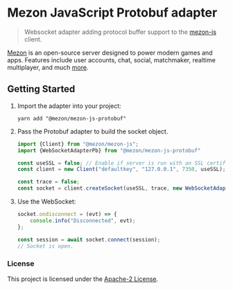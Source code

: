 Mezon JavaScript Protobuf adapter
========================

> Websocket adapter adding protocol buffer support to the [mezon-js](https://www.npmjs.com/package/@mezon/mezon-js) client.

[Mezon](https://github.com/heroiclabs/mezon) is an open-source server designed to power modern games and apps. Features include user accounts, chat, social, matchmaker, realtime multiplayer, and much [more](https://heroiclabs.com).


## Getting Started

1. Import the adapter into your project:

    ```shell
    yarn add "@mezon/mezon-js-protobuf"
    ```

2. Pass the Protobuf adapter to build the socket object.

    ```js
    import {Client} from "@mezon/mezon-js";
    import {WebSocketAdapterPb} from "@mezon/mezon-js-protobuf"

    const useSSL = false; // Enable if server is run with an SSL certificate.
    const client = new Client("defaultkey", "127.0.0.1", 7350, useSSL);

    const trace = false;
    const socket = client.createSocket(useSSL, trace, new WebSocketAdapterPb());
    ```

3. Use the WebSocket:

    ```js
    socket.ondisconnect = (evt) => {
        console.info("Disconnected", evt);
    };

    const session = await socket.connect(session);
    // Socket is open.
    ```

### License

This project is licensed under the [Apache-2 License](https://github.com/heroiclabs/mezon-js/blob/master/LICENSE).
